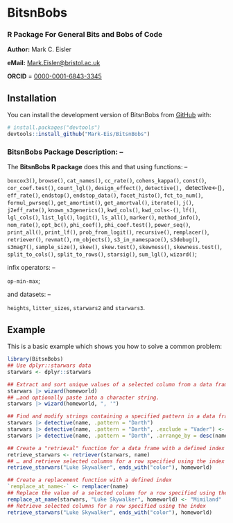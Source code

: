 
# BitsnBobs
### R Package For General Bits and Bobs of Code

**Author:** Mark C. Eisler

**eMail:** Mark.Eisler@bristol.ac.uk

**ORCID** = [0000-0001-6843-3345](https://orcid.org/0000-0001-6843-3345)

## Installation

You can install the development version of BitsnBobs from [GitHub](https://github.com/) with:

``` r
# install.packages("devtools")
devtools::install_github("Mark-Eis/BitsnBobs")
```
	
### BitsnBobs Package Description: –
The **BitsnBobs R package** does this and that using functions: –

`boxcox3()`, `browse()`, `cat_names()`, `cc_rate()`, `cohens_kappa()`, `const()`, `cor_coef.test()`, `count_lgl()`,
`design_effect()`, `detective(), `detective<-()`, eff_rate()`, `endstop()`, `endstop_data()`, `facet_histo()`,
`fct_to_num()`, `formul_pwrseq()`, `get_amortint()`, `get_amortval()`, `iterate()`, `j()`, `j2eff_rate()`,
`known_s3generics()`, `kwd_cols()`, `kwd_cols<-()`, `lf()`, `lgl_cols()`, `list_lgl()`, `logit()`, `ls_all()`,
`marker()`, `method_info()`, `nom_rate()`, `opt_bc()`, `phi_coef()`, `phi_coef.test()`, `power_seq()`, `print_all()`,
`print_lf()`, `prob_from_logit()`, `recursive()`, `remplacer()`, `retriever()`, `revmat()`, `rm_objects()`,
`s3_in_namespace()`, `s3debug()`, `s3mag7()`, `sample_size()`, `skew()`, `skew.test()`, `skewness()`, `skewness.test()`,
`split_to_cols()`, `split_to_rows()`, `starsig()`, `sum_lgl()`, `wizard()`;

infix operators: –

`op-min-max`;

and datasets: –

`heights`, `litter_sizes`, `starwars2` and `starwars3`.

## Example

This is a basic example which shows you how to solve a common problem:

``` r
library(BitsnBobs)
## Use dplyr::starwars data
starwars <- dplyr::starwars

## Extract and sort unique values of a selected column from a data frame
starwars |> wizard(homeworld)
## …and optionally paste into a character string.
starwars |> wizard(homeworld, ", '")

## Find and modify strings containing a specified pattern in a data frame character column
starwars |> detective(name, .pattern = "Darth")
starwars |> detective(name, .pattern = "Darth", .exclude = "Vader") <- "Darth The First"
starwars |> detective(name, .pattern = "Darth", .arrange_by = desc(name))

## Create a "retrieval" function for a data frame with a defined index
retrieve_starwars <- retriever(starwars, name)
## … and retrieve selected columns for a row specified using the index
retrieve_starwars("Luke Skywalker", ends_with("color"), homeworld)

## Create a replacement function with a defined index
`remplace_at_name<-` <- remplacer(name)
## Replace the value of a selected column for a row specified using the index
remplace_at_name(starwars, "Luke Skywalker", homeworld) <- "Mimiland"
## Retrieve selected columns for a row specified using the index
retrieve_starwars("Luke Skywalker", ends_with("color"), homeworld)
```


